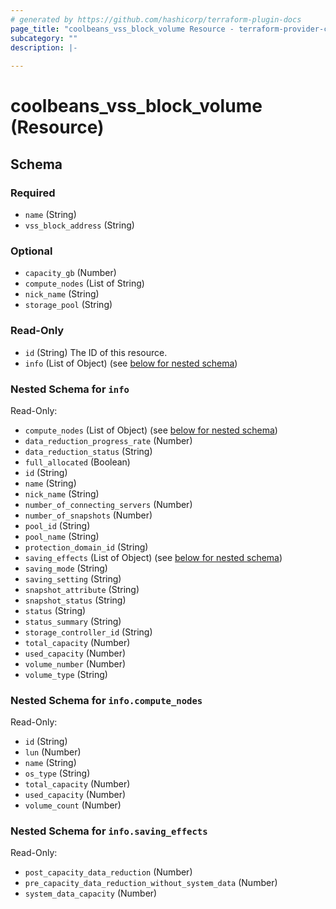 ```yaml
---
# generated by https://github.com/hashicorp/terraform-plugin-docs
page_title: "coolbeans_vss_block_volume Resource - terraform-provider-coolbeans"
subcategory: ""
description: |-
  
---
```


# coolbeans_vss_block_volume (Resource)





<!-- schema generated by tfplugindocs -->
## Schema

### Required

- `name` (String)
- `vss_block_address` (String)

### Optional

- `capacity_gb` (Number)
- `compute_nodes` (List of String)
- `nick_name` (String)
- `storage_pool` (String)

### Read-Only

- `id` (String) The ID of this resource.
- `info` (List of Object) (see [below for nested schema](#nestedatt--info))

<a id="nestedatt--info"></a>
### Nested Schema for `info`

Read-Only:

- `compute_nodes` (List of Object) (see [below for nested schema](#nestedobjatt--info--compute_nodes))
- `data_reduction_progress_rate` (Number)
- `data_reduction_status` (String)
- `full_allocated` (Boolean)
- `id` (String)
- `name` (String)
- `nick_name` (String)
- `number_of_connecting_servers` (Number)
- `number_of_snapshots` (Number)
- `pool_id` (String)
- `pool_name` (String)
- `protection_domain_id` (String)
- `saving_effects` (List of Object) (see [below for nested schema](#nestedobjatt--info--saving_effects))
- `saving_mode` (String)
- `saving_setting` (String)
- `snapshot_attribute` (String)
- `snapshot_status` (String)
- `status` (String)
- `status_summary` (String)
- `storage_controller_id` (String)
- `total_capacity` (Number)
- `used_capacity` (Number)
- `volume_number` (Number)
- `volume_type` (String)

<a id="nestedobjatt--info--compute_nodes"></a>
### Nested Schema for `info.compute_nodes`

Read-Only:

- `id` (String)
- `lun` (Number)
- `name` (String)
- `os_type` (String)
- `total_capacity` (Number)
- `used_capacity` (Number)
- `volume_count` (Number)


<a id="nestedobjatt--info--saving_effects"></a>
### Nested Schema for `info.saving_effects`

Read-Only:

- `post_capacity_data_reduction` (Number)
- `pre_capacity_data_reduction_without_system_data` (Number)
- `system_data_capacity` (Number)


